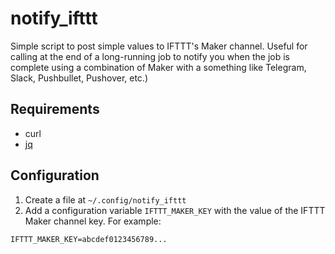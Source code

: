 # notify_ifttt
Simple script to post simple values to IFTTT's Maker channel. Useful for calling at the end of a long-running job to notify you when the job is complete using a combination of Maker with a something like Telegram, Slack, Pushbullet, Pushover, etc.)

## Requirements
* curl
* [jq](https://stedolan.github.io/jq/)

## Configuration
1. Create a file at `~/.config/notify_ifttt`
2. Add a configuration variable `IFTTT_MAKER_KEY` with the value of the IFTTT Maker channel key. For example:
  ```
  IFTTT_MAKER_KEY=abcdef0123456789...
  ```
